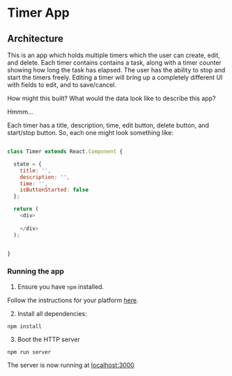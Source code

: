 # Timer App

## Architecture

This is an app which holds multiple timers which the user can create, edit, and delete. Each timer contains contains a task, along with a timer counter showing how long the task has elapsed. The user has the ability to stop and start the timers freely. Editing a timer will bring up a completely different UI with fields to edit, and to save/cancel.
  
How might this built? What would the data look like to describe this app?
  
Hmmm... 
  
Each timer has a title, description, time, edit button, delete button, and start/stop button. So, each one might look something like:
```javascript

class Timer extends React.Component {

  state = {
    title: '',
    description: '',
    time: '',
    isButtonStarted: false
  };

  return (
    <div>
      
    </div>
  );


}

```


### Running the app

1. Ensure you have `npm` installed.

Follow the instructions for your platform [here](https://github.com/npm/npm).

2. Install all dependencies:

````
npm install
````

3. Boot the HTTP server

````
npm run server
````

The server is now running at [localhost:3000](localhost:3000)
